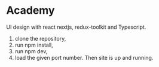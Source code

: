 # Academy
UI design with react nextjs, redux-toolkit and Typescript.
1. clone the repository,
2. run npm install,
3. run npm dev,
4. load the given port number.
Then site is up and running.
